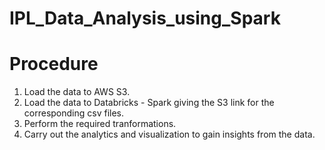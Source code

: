 # IPL_Data_Analysis_using_Spark

# Procedure
 1) Load the data to AWS S3.
 2) Load the data to Databricks - Spark giving the S3 link for the corresponding csv files.
 3) Perform the required tranformations.
 4) Carry out the analytics and visualization to gain insights from the data. 
